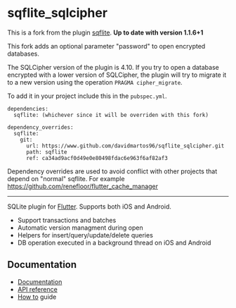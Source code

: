 # sqflite_sqlcipher

This is a fork from the plugin [sqflite](https://github.com/tekartik/sqflite).  **Up to date with version 1.1.6+1**

This fork adds an optional parameter "password" to open encrypted databases.

The SQLCipher version of the plugin is 4.10. If you try to open a database encrypted with a lower version of SQLCipher, the plugin will try to migrate it to a new version using the operation `PRAGMA cipher_migrate`.

To add it in your project include this in the `pubspec.yml`. 
```
dependencies:
  sqflite: (whichever since it will be overriden with this fork)
  
dependency_overrides:
  sqflite:
    git:
      url: https://www.github.com/davidmartos96/sqflite_sqlcipher.git
      path: sqflite
      ref: ca34ad9acf0d49e0e80498fdac6e963f6af82af3
```
Dependency overrides are used to avoid conflict with other projects that depend on "normal" sqflite. For example https://github.com/renefloor/flutter_cache_manager

---

SQLite plugin for [Flutter](https://flutter.io).
Supports both iOS and Android.

* Support transactions and batches
* Automatic version managment during open
* Helpers for insert/query/update/delete queries
* DB operation executed in a background thread on iOS and Android

## Documentation

* [Documentation](https://github.com/tekartik/sqflite/blob/master/sqflite/README.md)
* [API reference](https://pub.dartlang.org/documentation/sqflite/latest/sqflite/sqflite-library.html)
* [How to](https://github.com/tekartik/sqflite/blob/master/sqflite/doc/how_to.md) guide
